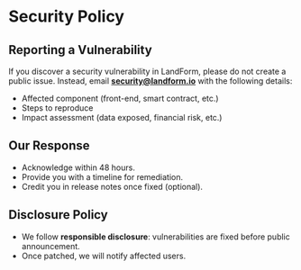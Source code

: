 # Security Policy

## Reporting a Vulnerability
If you discover a security vulnerability in LandForm, please do not create a public issue.
Instead, email **security@landform.io** with the following details:
- Affected component (front-end, smart contract, etc.)
- Steps to reproduce
- Impact assessment (data exposed, financial risk, etc.)

## Our Response
- Acknowledge within 48 hours.
- Provide you with a timeline for remediation.
- Credit you in release notes once fixed (optional).

## Disclosure Policy
- We follow **responsible disclosure**: vulnerabilities are fixed before public announcement.
- Once patched, we will notify affected users.
